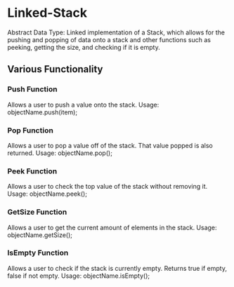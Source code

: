 # Linked-Stack
Abstract Data Type: Linked implementation of a Stack, which allows for the pushing and popping of data onto a stack and other functions such as peeking, getting the size, and checking if it is empty.

## Various Functionality
### Push Function
Allows a user to push a value onto the stack.
  Usage: objectName.push(item);

### Pop Function
Allows a user to pop a value off of the stack. That value popped is also returned. 
  Usage: objectName.pop();
  
### Peek Function
Allows a user to check the top value of the stack without removing it. 
  Usage: objectName.peek();

### GetSize Function
Allows a user to get the current amount of elements in the stack. 
  Usage: objectName.getSize();
  
### IsEmpty Function
Allows a user to check if the stack is currently empty. Returns true if empty, false if not empty. 
  Usage: objectName.isEmpty();
